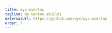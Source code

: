 ```yaml
---
title: wyc-overlay
tagline: my Gentoo ebuilds
externalUrl: https://github.com/wyc/wyc-overlay
order: 7
---
```

